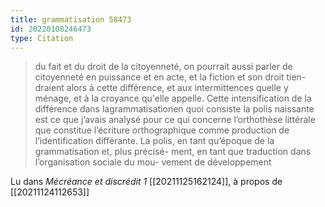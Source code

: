 ```yaml
---
title: grammatisation 58473
id: 20220108246473
type: Citation
---
```


> du fait et du droit de la citoyenneté, on pourrait aussi parler de citoyenneté en puissance et en acte, et la fiction et son droit tien- draient alors à cette différence, et aux intermittences quelle y ménage, et à la croyance qu'elle appelle. Cette intensification de la différence dans lagrammatisationen quoi consiste la polis naissante est ce que j’avais analysé pour ce qui concerne l’orthothèse littérale que constitue l’écriture orthographique comme production de l’identification différante. La polis, en tant qu’époque de la grammatisation et, plus précisé- ment, en tant que traduction dans l’organisation sociale du mou- vement de développement

Lu dans *Mécréance et discrédit 1* [[20211125162124]], à propos de [[20211124112653]]
